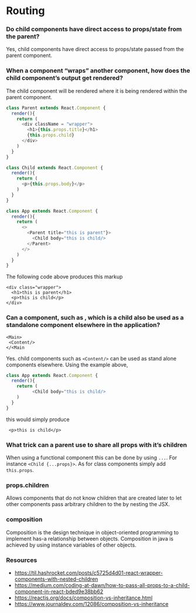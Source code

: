 # Routing

### Do child components have direct access to props/state from the parent?
Yes, child components have direct access to props/state passed from the parent component.

### When a component “wraps” another component, how does the child component’s output get rendered?
The child component will be rendered where it is being rendered within the parent component. 
```JavaScript
class Parent extends React.Component {
  render(){
    return (
      <div className = "wrapper">
        <h1>{this.props.title}</h1>
        {this.props.child}
      </div>
    )
  }
}

class Child extends React.Component {
  render(){
    return (
      <p>{this.props.body}</p>      
    )
  }
}

class App extends React.Component {
  render(){
    return (
      <>
        <Parent title="this is parent"}>
          <Child body="this is child/>
        </Parent>
      </>
    )
  }
}
```
The following code above produces this markup
```
<div class="wrapper">
  <h1>this is parent</h1>
  <p>this is child</p>
</div>

```

### Can a component, such as <Content />, which is a child also be used as a standalone component elsewhere in the application?
```
<Main>
 <Content/>
</<Main
```
Yes. child components such as `<Content/>` can be used as stand alone components elsewhere. Using the example above,
```JavaScript
class App extends React.Component {
  render(){
    return (
          <Child body="this is child/>
    )
  }
}
```
this would simply produce
```
 <p>this is child</p>
```

### What trick can a parent use to share all props with it’s children
When using a functional component this can be done by using `...`. For instance `<Child {...props}>`. As for class components simply add `this.props`.

### props.children
Allows components that do not know children that are created later to let other components pass arbitrary children to the by nesting the JSX.
### composition
Composition is the design technique in object-oriented programming to implement has-a relationship between objects. Composition in java is achieved by using instance 
variables of other objects.

### Resources
- https://til.hashrocket.com/posts/c5725d4d01-react-wrapper-components-with-nested-children
- https://medium.com/coding-at-dawn/how-to-pass-all-props-to-a-child-component-in-react-bded9e38bb62
- https://reactjs.org/docs/composition-vs-inheritance.html
- https://www.journaldev.com/12086/composition-vs-inheritance
